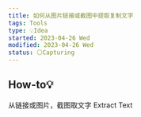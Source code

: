 ```yaml
---
title: 如何从图片链接或截图中提取复制文字
tags: Tools 
type: 💡Idea
started: 2023-04-26 Wed
modified: 2023-04-26 Wed
status: ⚪Capturing
---
```

## How-to💡
从链接或图片，截图取文字 Extract Text

